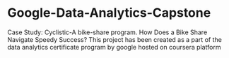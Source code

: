 # Google-Data-Analytics-Capstone
Case Study:  Cyclistic-A bike-share program. How Does a Bike Share Navigate Speedy Success?
This project has been created as a part of the data analytics certificate program by google hosted on coursera platform
